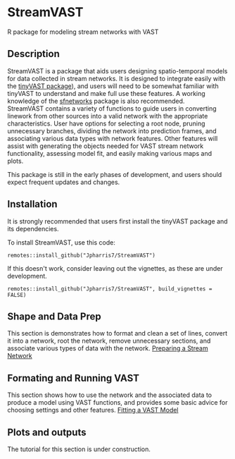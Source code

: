# StreamVAST
R package for modeling stream networks with VAST

## Description
StreamVAST is a package that aids users designing spatio-temporal models for data collected in stream networks. It is designed to integrate easily with the [tinyVAST package](https://github.com/vast-lib/tinyVAST)), and users will need to be somewhat familiar with tinyVAST to understand and make full use these features. A working knowledge of the [sfnetworks](https://cran.r-project.org/web/packages/sfnetworks/vignettes/sfn01_structure.html) package is also recommended.  
StreamVAST contains a variety of functions to guide users in converting linework from other sources into a valid network with the appropriate characteristics. User have options for selecting a root node, pruning unnecessary branches, dividing the network into prediction frames, and associating various data types with network features. Other features will assist with generating the objects needed for VAST stream network functionality, assessing model fit, and easily making various maps and plots. 

This package is still in the early phases of development, and users should expect frequent updates and changes.
## Installation
It is strongly recommended that users first install the tinyVAST package and its dependencies. 

To install StreamVAST, use this code:
```
remotes::install_github("Jpharris7/StreamVAST")
```
If this doesn't work, consider leaving out the vignettes, as these are under development.
```
remotes::install_github("Jpharris7/StreamVAST", build_vignettes = FALSE)
```
## Shape and Data Prep
This section is demonstrates how to format and clean a set of lines, convert it into a network, root the network, remove unnecessary sections, and associate various types of data with the network. [Preparing a Stream Network](https://jpharris7.github.io/StreamVAST/articles/shape_prep.html)

## Formating and Running VAST
This section shows how to use the network and the associated data to produce a model using VAST functions, and provides some basic advice for choosing settings and other features. [Fitting a VAST Model](https://jpharris7.github.io/StreamVAST/articles/model_fitting.html)
## Plots and outputs
The tutorial for this section is under construction.
